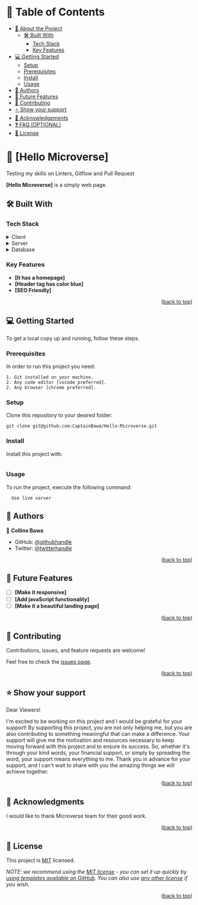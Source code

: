 
# 📗 Table of Contents

- [📖 About the Project](#about-project)
  - [🛠 Built With](#built-with)
    - [Tech Stack](#tech-stack)
    - [Key Features](#key-features)
- [💻 Getting Started](#getting-started)
  - [Setup](#setup)
  - [Prerequisites](#prerequisites)
  - [Install](#install)
  - [Usage](#usage)
- [👥 Authors](#authors)
- [🔭 Future Features](#future-features)
- [🤝 Contributing](#contributing)
- [⭐️ Show your support](#support)
- [🙏 Acknowledgements](#acknowledgements)
- [❓ FAQ (OPTIONAL)](#faq)
- [📝 License](#license)


# 📖 [Hello Microverse] <a name="about-project"></a>

Testing my skills on Linters, Gitflow and Pull Request

**[Hello Microverse]** is a simply web page.

## 🛠 Built With <a name="built-with"></a>

### Tech Stack <a name="tech-stack"></a>

<details>
  <summary>Client</summary>
  <ul>
    <li><a href="https://html.com/">HTML</a></li>
  </ul>
</details>

<details>
  <summary>Server</summary>
  <ul>
    <li><a href="https://developer.mozilla.org/en-US/docs/Web/CSS">CSS</a></li>
  </ul>
</details>

<details>
<summary>Database</summary>
  <ul>
    <li><a href="https://stylelint.io/">Linters</a></li>
  </ul>
</details>


### Key Features <a name="key-features"></a>

- **[It has a homepage]**
- **[Header tag has color blue]**
- **[SEO Friendly]**

<p align="right">(<a href="#readme-top">back to top</a>)</p>


## 💻 Getting Started <a name="getting-started"></a>

To get a local copy up and running, follow these steps.   

### Prerequisites

In order to run this project you need:
```
1. Git installed on your machine.
2. Any code editor [vscode preferred].
2. Any browser [chrome preferred].
```

### Setup

Clone this repository to your desired folder:

```
git clone git@github.com:CaptainBawa/Hello-Microverse.git
```

### Install

Install this project with:

```nmp install/npm i
```

### Usage

To run the project, execute the following command:

```
  Use live server
```

## 👥 Authors <a name="authors"></a>

👤 **Collins Bawa**

- GitHub: [@githubhandle](https://github.com/CaptainBawa)
- Twitter: [@twitterhandle](https://twitter.com/BawaCollins)

<p align="right">(<a href="#readme-top">back to top</a>)</p>


## 🔭 Future Features <a name="future-features"></a>

- [ ] **[Make it responsive]**
- [ ] **[Add javaScript functionality]**
- [ ] **[Make it a beautiful landing page]**

<p align="right">(<a href="#readme-top">back to top</a>)</p>


## 🤝 Contributing <a name="contributing"></a>

Contributions, issues, and feature requests are welcome!

Feel free to check the [issues page](https://github.com/CaptainBawa/CaptainBawa/issues).

<p align="right">(<a href="#readme-top">back to top</a>)</p>


## ⭐️ Show your support <a name="support"></a>

Dear Viewers!

I'm excited to be working on this project and I would be grateful for your support! By supporting this project, you are not only helping me, but you are also contributing to something meaningful that can make a difference. Your support will give me the motivation and resources necessary to keep moving forward with this project and to ensure its success. So, whether it's through your kind words, your financial support, or simply by spreading the word, your support means everything to me. Thank you in advance for your support, and I can't wait to share with you the amazing things we will achieve together.

<p align="right">(<a href="#readme-top">back to top</a>)</p>


## 🙏 Acknowledgments <a name="acknowledgements"></a>

I would like to thank Microverse team for their good work.

<p align="right">(<a href="#readme-top">back to top</a>)</p>


## 📝 License <a name="license"></a>

This project is [MIT](https://www.mit.edu/~amini/LICENSE.md) licensed.

_NOTE: we recommend using the [MIT license](https://choosealicense.com/licenses/mit/) - you can set it up quickly by [using templates available on GitHub](https://docs.github.com/en/communities/setting-up-your-project-for-healthy-contributions/adding-a-license-to-a-repository). You can also use [any other license](https://choosealicense.com/licenses/) if you wish._

<p align="right">(<a href="#readme-top">back to top</a>)</p>